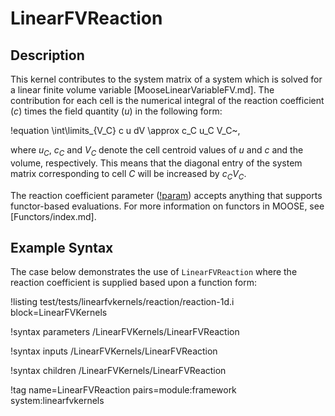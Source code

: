 # LinearFVReaction

## Description

This kernel contributes to the system matrix of a system which is solved for a
linear finite volume variable [MooseLinearVariableFV.md]. The contribution for each cell
is the numerical integral of the reaction coefficient ($c$) times
the field quantity ($u$) in the following form:

!equation
\int\limits_{V_C} c u dV \approx c_C u_C V_C~,

where $u_C$, $c_C$ and $V_C$ denote the cell centroid values of $u$ and $c$ and the volume, respectively.
This means that the diagonal entry of the system matrix corresponding to cell
$C$ will be increased by $c_C V_C$.

The reaction coefficient parameter ([!param](/LinearFVKernels/LinearFVReaction/coeff))
accepts anything that supports functor-based evaluations. For more information on functors in
MOOSE, see [Functors/index.md].

## Example Syntax

The case below demonstrates the use of `LinearFVReaction` where the reaction coefficient is
supplied based upon a function form:

!listing test/tests/linearfvkernels/reaction/reaction-1d.i block=LinearFVKernels

!syntax parameters /LinearFVKernels/LinearFVReaction

!syntax inputs /LinearFVKernels/LinearFVReaction

!syntax children /LinearFVKernels/LinearFVReaction


!tag name=LinearFVReaction pairs=module:framework system:linearfvkernels
